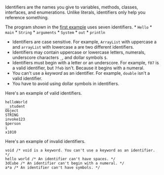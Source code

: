 Identifiers are the names you give to variables, methods, classes, interfaces, and
enumerations. Unlike literals, identifiers only help you reference something.

The program shown in the [first example](/academy/course/java-programming-language/the-hello-world-program)
uses seven identifiers.
    * `Hello`
    * `main`
    * `String`
    * `arguments`
    * `System`
    * `out`
    * `println`

* Identifiers are case sensitive. For example, `ArrayList` with uppercase a and `arrayList` with lowercase a are two different identifiers.
* Identifiers may contain uppercase or lowercase letters, numerals,
  underscore characters `_`, and dollar symbols `$`.
* Identifiers must begin with a letter or an underscore. For example, `f07` is a valid
  identifier, but `7feb` isn't. Because it begins with a numeral.
* You can't use a *keyword* as an identifier. For example, `double` isn't a valid
  identifier.
* You have to avoid using dollar symbols in identifiers.

Here's an example of valid identifiers.
```
helloWorld
__student
Object
STRING
invoke123
$person
i
x1010
```

Here's an example of invalid identifiers.
```
void /* void is a keyword. You can't use a keyword as an identifier. */
hello world /* An identifier can't have spaces. */
3dCube /* An identifier can't begin with a numeral. */
a*a /* An identifier can't have symbols. */
```